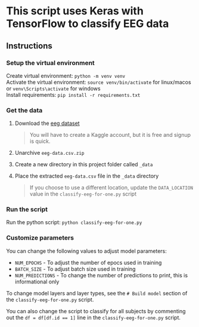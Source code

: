 # This script uses Keras with TensorFlow to classify EEG data

## Instructions

### Setup the virtual environment

Create virtual environment: `python -m venv venv`  
Activate the virtual environment: `source venv/bin/activate` for linux/macos or `venv\Scripts\activate` for windows  
Install requirements: `pip install -r requirements.txt`

### Get the data

1. Download the [eeg dataset](https://www.kaggle.com/berkeley-biosense/synchronized-brainwave-dataset)
    > You will have to create a Kaggle account, but it is free and signup is quick.

1. Unarchive `eeg-data.csv.zip`  
1. Create a new directory in this project folder called `_data`  
1. Place the extracted `eeg-data.csv` file in the `_data` directory  
    > If you choose to use a different location, update the `DATA_LOCATION` value in the `classify-eeg-for-one.py` script

### Run the script

Run the python script: `python classify-eeg-for-one.py`

### Customize parameters

You can change the following values to adjust model parameters:

* `NUM_EPOCHS` - To adjust the number of epocs used in training
* `BATCH_SIZE` - To adjust batch size used in training
* `NUM_PREDICTIONS` - To change the number of predictions to print, this is informational only

To change model layers and layer types, see the `# Build model` section of the `classify-eeg-for-one.py` script.

You can also change the script to classify for all subjects by commenting out the `df = df[df.id == 1]` line in the `classify-eeg-for-one.py` script.
